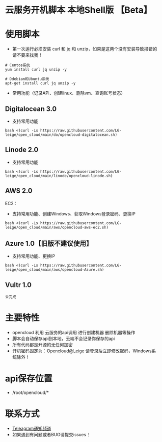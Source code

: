 # 云服务开机脚本 本地Shell版 【Beta】

# 使用脚本

- 第一次运行必须安装 curl 和 jq 和 unzip，如果是这两个没有安装导致报错的请不要来找我！
```
# Centos系统
yum install curl jq unzip -y
 
# Ddebian和Ubuntu系统
apt-get install curl jq unzip -y
```
- 常用功能（记录API、创建linux、删除vm、查询账号状态）

## Digitalocean 3.0 
 - 支持常用功能

```
bash <(curl -Ls https://raw.githubusercontent.com/LG-leige/open_cloud/main/do/opencloud-digitalocean.sh)
```

## Linode 2.0
 - 支持常用功能
```
bash <(curl -Ls https://raw.githubusercontent.com/LG-leige/open_cloud/main/linode/opencloud-linode.sh)
```

## AWS 2.0
EC2：
 - 支持常用功能、创建Windows、获取Windows登录密码、更换IP
```
bash <(curl -Ls https://raw.githubusercontent.com/LG-leige/open_cloud/main/aws/opencloud-aws-ec2.sh)
```

## Azure 1.0【旧版不建议使用】
 - 支持常用功能、更换IP
```
bash <(curl -Ls https://raw.githubusercontent.com/LG-leige/open_cloud/main/aws/opencloud-Azure.sh)
```

## Vultr 1.0
```
未完成
```

# 主要特性
- opencloud 利用 云服务的api调用 进行创建机器 删除机器等操作
- 脚本会自动保存api到本地，云端不会记录你保存的api
- 所有代码都是开源的无任何加密
- 开机密码固定为：Opencloud@Leige 请登录后立即修改密码，Windows系统除外！

# api保存位置
- /root/opencloud/*

# 联系方式
- [Teleagram通知频道](https://t.me/openccloud "@openccloud")
- 如果遇到有问题或者BUG请提交issues！
